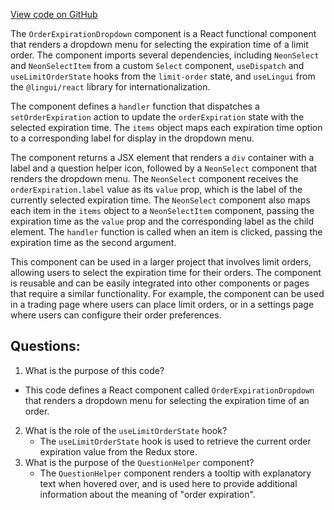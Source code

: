 [View code on GitHub](zoo-labs/zoo/blob/master/core/src/features/exchange-v1/limit-order/OrderExpirationDropdown.tsx)

The `OrderExpirationDropdown` component is a React functional component that renders a dropdown menu for selecting the expiration time of a limit order. The component imports several dependencies, including `NeonSelect` and `NeonSelectItem` from a custom `Select` component, `useDispatch` and `useLimitOrderState` hooks from the `limit-order` state, and `useLingui` from the `@lingui/react` library for internationalization.

The component defines a `handler` function that dispatches a `setOrderExpiration` action to update the `orderExpiration` state with the selected expiration time. The `items` object maps each expiration time option to a corresponding label for display in the dropdown menu.

The component returns a JSX element that renders a `div` container with a label and a question helper icon, followed by a `NeonSelect` component that renders the dropdown menu. The `NeonSelect` component receives the `orderExpiration.label` value as its `value` prop, which is the label of the currently selected expiration time. The `NeonSelect` component also maps each item in the `items` object to a `NeonSelectItem` component, passing the expiration time as the `value` prop and the corresponding label as the child element. The `handler` function is called when an item is clicked, passing the expiration time as the second argument.

This component can be used in a larger project that involves limit orders, allowing users to select the expiration time for their orders. The component is reusable and can be easily integrated into other components or pages that require a similar functionality. For example, the component can be used in a trading page where users can place limit orders, or in a settings page where users can configure their order preferences.
## Questions: 
 1. What is the purpose of this code?
   - This code defines a React component called `OrderExpirationDropdown` that renders a dropdown menu for selecting the expiration time of an order.
2. What is the role of the `useLimitOrderState` hook?
   - The `useLimitOrderState` hook is used to retrieve the current order expiration value from the Redux store.
3. What is the purpose of the `QuestionHelper` component?
   - The `QuestionHelper` component renders a tooltip with explanatory text when hovered over, and is used here to provide additional information about the meaning of "order expiration".